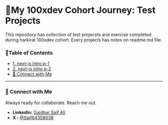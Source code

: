 # 🚀My 100xdev Cohort Journey: Test Projects
This repository has collection of test projecsts and exercise completed during harkirat 100xdev cohort. Every projects has notes on readme.md file.

### 📝Table of Contents
* [1. next-js intro p-1](./nextjs-intro-1/)
* [2. next-js intro p-2](./nextjs-intro-2/)
* [🤝 Connect with Me](#connect-with-me)

***

### 🤝 Connect with Me
Always ready for collaborate. Reach me out.

* **LinkedIn:** [Gajdhar Saif Ali](https://www.linkedin.com/in/gajdhar-saif-ali-470005159)
* **X :** [@Saif64358038](https://x.com/Saif64358038)

